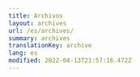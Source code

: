```yaml
---
title: Archivos
layout: archives
url: /es/archives/
summary: archives
translationKey: archive
lang: es
modified: 2022-04-13T21:57:16.472Z
---
```

